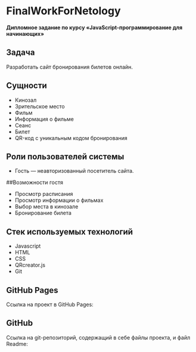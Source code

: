 # FinalWorkForNetology
**Дипломное задание по курсу «JavaScript-программирование для начинающих»**

## Задача
Разработать сайт бронирования билетов онлайн.

## Сущности
* Кинозал
* Зрительское место
* Фильм
* Информация о фильме
* Сеанс 
* Билет
* QR-код c уникальным кодом бронирования

## Роли пользователей системы
* Гость — неавторизованный посетитель сайта.

##Возможности гостя
* Просмотр расписания
* Просмотр информации о фильмах
* Выбор места в кинозале
* Бронирование билета

## Стек используемых технологий
* Javascript
* HTML
* CSS
* QRcreator.js
* Git

## GitHub Pages 
Ссылка на проект в  GitHub Pages: 
## GitHub 
Ссылка на git-репозиторий, содержащий в себе файлы проекта, и файл Readme: 
